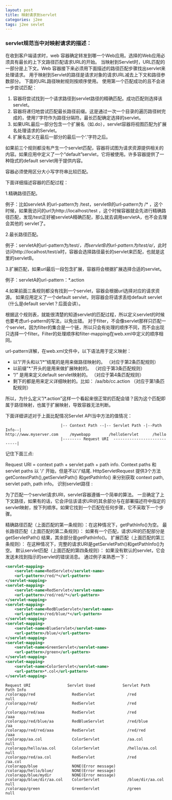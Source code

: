 ```yaml
---
layout: post
title: 映射请求到servlet
categories: j2ee
tags: j2ee sevlet
---
```


### servlet规范当中对映射请求的描述：

在收到客户端请求时，web 容器确定转发到哪一个Web应用。选择的Web应用必须具有最长的上下文路径匹配请求URL的开始。
当映射到Servlet时，URL匹配的一部分是上下文。Web 容器接下来必须用下面描述的路径匹配步骤找出servlet来处理请求。
用于映射到Servlet的路径是请求对象的请求URL减去上下文和路径参数部分。
下面的URL路径映射规则按顺序使用。
使用第一个匹配成功的且不会进一步尝试匹配：

1. 容器将尝试找到一个请求路径到servlet路径的精确匹配。成功匹配则选择该servlet。
2. 容器将递归地尝试匹配最长路径前缀。这是通过一次一个目录的遍历路径树完成的，使用‘/’字符作为路径分隔符。最长匹配确定选择的servlet。
3. 如果URL最后一部分包含一个扩展名（如.do），servlet容器将视图匹配为扩展名处理请求的Servlet。
4. 扩展名定义在最后一部分的最后一个‘.’字符之后。

如果前三个规则都没有产生一个servlet匹配，容器将试图为请求资源提供相关的内容。如果应用中定义了一个“default”servlet，它将被使用。许多容器提供了一种隐式的default servlet用于提供内容。

容器必须使用区分大小写字符串比较匹配。

下面详细描述容器的匹配过程：

1.精确路径匹配。

例子：比如servletA 的url-pattern为 /test，servletB的url-pattern为 /* ，这个时候，如果我访问的url为http://localhost/test ，这个时候容器就会先进行精确路径匹配，发现/test正好被servletA精确匹配，那么就去调用servletA，也不会去理会其他的 servlet了。 

2.最长路径匹配。

例子：servletA的url-pattern为/test/*，而servletB的url-pattern为/test/a/*，此时访问http://localhost/test/a时，容器会选择路径最长的servlet来匹配，也就是这里的servletB。 

3.扩展匹配，如果url最后一段包含扩展，容器将会根据扩展选择合适的servlet。

例子：servletA的url-pattern：*.action 

4.如果前面三条规则都没有找到一个servlet，容器会根据url选择对应的请求资源。
如果应用定义了一个default servlet，则容器会将请求丢给default servlet（什么是default servlet？后面会讲）。 

根据这个规则表，就能很清楚的知道servlet的匹配过程，所以定义servlet的时候也要考虑url-pattern的写法，以免出错。 
对于filter，不会像servlet那样只匹配一个servlet，因为filter的集合是一个链，所以只会有处理的顺序不同，而不会出现只选择一个filter。Filter的处理顺序和filter-mapping在web.xml中定义的顺序相同。

url-pattern详解，在web.xml文件中，以下语法用于定义映射： 

- 以”/’开头和以”/*”结尾的是用来做路径映射的。 （对应于第2条匹配规则）
- 以前缀”*.”开头的是用来做扩展映射的。 （对应于第3条匹配规则）
-  “/” 是用来定义default servlet映射的。 （对应于第4条匹配规则）
- 剩下的都是用来定义详细映射的。比如： /aa/bb/cc.action （对应于第1条匹配规则）

所以，为什么定义”/*.action”这样一个看起来很正常的匹配会错？因为这个匹配即属于路径映射，也属于扩展映射，导致容器无法判断。

下面详细讲述对于上面比配情况Servlet API当中方法的值情况：

```
                        |-- Context Path --|-- Servlet Path -|--Path Info--|
http://www.myserver.com     /mywebapp        /helloServlet      /hello
                        |-------- Request URI  ----------------------------|
```

记住下面三点:

Request URI = context path + servlet path + path info.
Context paths 和 servlet paths 以 '/' 开始，但是不以'/'结尾.
HttpServletRequest 提供3个方法 getContextPath(),getServletPath() 和getPathInfo() 来分别获取 context path, servlet path,  path info。
识别servlet路径 :

为了匹配一个servlet请求URI，servlet容器遵循一个简单的算法。 一旦确定了上下文路径，如果有的话，它会评估该请求URI的其余部分与在部署描述符中指定的servlet映射，按下列顺序。如果它找到一个匹配在任何步骤，它不采取下一个步骤。 

精确路径匹配（上面匹配的第一条规则）：在这种情况下，getPathInfo()为空。
最长路径匹配（上面匹配的第二条规则）： 如果有一个匹配，请求URI的匹配部分是getServletPath() 结果，其余部分是getPathInfo()。
扩展匹配（上面匹配的第三条规则）： 在这种情况下，完整的请求URI是getServletPath()和getPathInfo()为空。
默认servlet匹配（上面匹配的第四条规则）： 如果没有默认的servlet，它会发送未找到指示的servlet的错误消息。
通过例子来熟悉一下：

```xml
<servlet-mapping>
    <servlet-name>RedServlet</servlet-name>
    <url-pattern>/red/*</url-pattern>
</servlet-mapping>
<servlet-mapping>
    <servlet-name>RedServlet</servlet-name>
    <url-pattern>/red/red/*</url-pattern>
</servlet-mapping>
<servlet-mapping>
    <servlet-name>RedBlueServlet</servlet-name>
    <url-pattern>/red/blue/*</url-pattern>
</servlet-mapping>
<servlet-mapping>
    <servlet-name>BlueServlet</servlet-name>
    <url-pattern>/blue/</url-pattern>
</servlet-mapping>
<servlet-mapping>
    <servlet-name>GreenServlet</servlet-name>
    <url-pattern>/green</url-pattern>
</servlet-mapping>
<servlet-mapping>
    <servlet-name>ColorServlet</servlet-name>
    <url-pattern>*.col</url-pattern>
</servlet-mapping>

```

```
Request URI                Servlet Used            Servlet Path        Path Info
/colorapp/red                RedServlet              /red                 null
/colorapp/red/               RedServlet              /red                 /
/colorapp/red/aaa            RedServlet              /red                 /aaa
/colorapp/red/blue/aa        RedBlueServlet          /red/blue            /aa
/colorapp/red/red/aaa        RedServlet              /red/red             /aaa
/colorapp/aa.col             ColorServlet            /aa.col              null
/colorapp/hello/aa.col       ColorServlet            /hello/aa.col        null
/colorapp/red/aa.col         RedServlet              /red                 /aa.col
/colorapp/blue               NONE(Error message)                          
/colorapp/hello/blue/        NONE(Error message)                          
/colorapp/blue/mydir         NONE(Error message)     
/colorapp/blue/dir/aa.col    ColorServlet            /blue/dir/aa.col     null  
/colorapp/green              GreenServlet            /green               null
```
 
